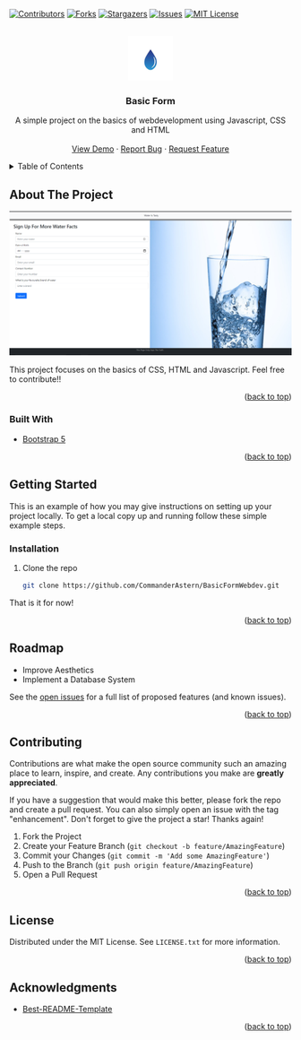<div id="top"></div>

[![Contributors][contributors-shield]][contributors-url]
[![Forks][forks-shield]][forks-url]
[![Stargazers][stars-shield]][stars-url]
[![Issues][issues-shield]][issues-url]
[![MIT License][license-shield]][license-url]


<!-- PROJECT LOGO -->
<br />
<div align="center">
  <a href="https://github.com/CommanderAstern/BasicFormWebdev">
    <img src="img/logo.png" alt="Logo" width="80" height="80">
  </a>

<h3 align="center">Basic Form</h3>

  <p align="center">
    A simple project on the basics of webdevelopment using Javascript, CSS and HTML
    <br />
    <br />
    <a href="https://commanderastern.github.io/BasicFormWebdev/">View Demo</a>
    ·
    <a href="https://github.com/CommanderAstern/BasicFormWebdev/issues">Report Bug</a>
    ·
    <a href="https://github.com/CommanderAstern/BasicFormWebdev/issues">Request Feature</a>
  </p>
</div>



<!-- TABLE OF CONTENTS -->
<details>
  <summary>Table of Contents</summary>
  <ol>
    <li>
      <a href="#about-the-project">About The Project</a>
      <ul>
        <li><a href="#built-with">Built With</a></li>
      </ul>
    </li>
    <li>
      <a href="#getting-started">Getting Started</a>
      <ul>
        <li><a href="#installation">Installation</a></li>
      </ul>
    </li>
    <li><a href="#roadmap">Roadmap</a></li>
    <li><a href="#contributing">Contributing</a></li>
    <li><a href="#license">License</a></li>
    <li><a href="#acknowledgments">Acknowledgments</a></li>
  </ol>
</details>



<!-- ABOUT THE PROJECT -->
## About The Project

[![Product Name Screen Shot][product-screenshot]](https://commanderastern.github.io/BasicFormWebdev/)

This project focuses on the basics of CSS, HTML and Javascript. Feel free to contribute!!

<p align="right">(<a href="#top">back to top</a>)</p>



### Built With

* [Bootstrap 5](https://getbootstrap.com/)
<p align="right">(<a href="#top">back to top</a>)</p>


<!-- GETTING STARTED -->
## Getting Started

This is an example of how you may give instructions on setting up your project locally.
To get a local copy up and running follow these simple example steps.

### Installation

1. Clone the repo
   ```sh
   git clone https://github.com/CommanderAstern/BasicFormWebdev.git
   ```
That is it for now!
<p align="right">(<a href="#top">back to top</a>)</p>



<!-- ROADMAP -->
## Roadmap

- Improve Aesthetics
- Implement a Database System

See the [open issues](https://github.com/CommanderAstern/BasicFormWebdev/issues) for a full list of proposed features (and known issues).

<p align="right">(<a href="#top">back to top</a>)</p>



<!-- CONTRIBUTING -->
## Contributing

Contributions are what make the open source community such an amazing place to learn, inspire, and create. Any contributions you make are **greatly appreciated**.

If you have a suggestion that would make this better, please fork the repo and create a pull request. You can also simply open an issue with the tag "enhancement".
Don't forget to give the project a star! Thanks again!

1. Fork the Project
2. Create your Feature Branch (`git checkout -b feature/AmazingFeature`)
3. Commit your Changes (`git commit -m 'Add some AmazingFeature'`)
4. Push to the Branch (`git push origin feature/AmazingFeature`)
5. Open a Pull Request

<p align="right">(<a href="#top">back to top</a>)</p>



<!-- LICENSE -->
## License

Distributed under the MIT License. See `LICENSE.txt` for more information.

<p align="right">(<a href="#top">back to top</a>)</p>


<!-- ACKNOWLEDGMENTS -->
## Acknowledgments

* [Best-README-Template](https://github.com/othneildrew/Best-README-Template)

<p align="right">(<a href="#top">back to top</a>)</p>



<!-- MARKDOWN LINKS & IMAGES -->
<!-- https://www.markdownguide.org/basic-syntax/#reference-style-links -->
[contributors-shield]: https://img.shields.io/github/contributors/CommanderAstern/BasicFormWebdev.svg?style=for-the-badge
[contributors-url]: https://github.com/CommanderAstern/BasicFormWebdev/graphs/contributors
[forks-shield]: https://img.shields.io/github/forks/CommanderAstern/BasicFormWebdev.svg?style=for-the-badge
[forks-url]: https://github.com/CommanderAstern/BasicFormWebdev/network/members
[stars-shield]: https://img.shields.io/github/stars/CommanderAstern/BasicFormWebdev.svg?style=for-the-badge
[stars-url]: https://github.com/CommanderAstern/BasicFormWebdev/stargazers
[issues-shield]: https://img.shields.io/github/issues/CommanderAstern/BasicFormWebdev.svg?style=for-the-badge
[issues-url]: https://github.com/CommanderAstern/BasicFormWebdev/issues
[license-shield]: https://img.shields.io/github/license/CommanderAstern/BasicFormWebdev.svg?style=for-the-badge
[license-url]: https://github.com/CommanderAstern/BasicFormWebdev/blob/master/LICENSE.md
[product-screenshot]: img/screenshot.PNG
